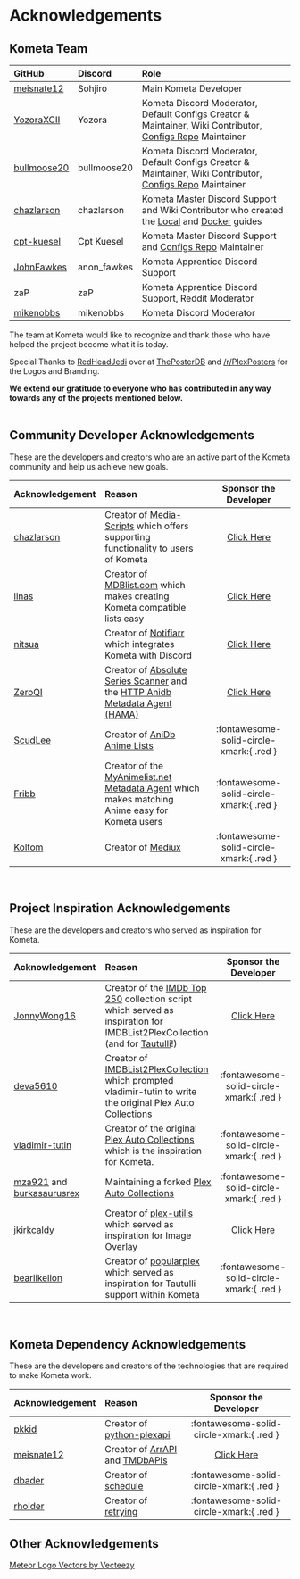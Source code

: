 # Acknowledgements

## Kometa Team

| GitHub                                        | Discord     | Role                                                                                                                                                                              |
|:----------------------------------------------|:------------|:----------------------------------------------------------------------------------------------------------------------------------------------------------------------------------|
| [meisnate12](https://github.com/meisnate12/)  | Sohjiro     | Main Kometa Developer                                                                                                                                                                |
| [YozoraXCII](https://github.com/YozoraXCII)   | Yozora      | Kometa Discord Moderator, Default Configs Creator & Maintainer, Wiki Contributor, [Configs Repo](https://github.com/kometa-Team/Kometa-Configs) Maintainer                 |
| [bullmoose20](https://github.com/bullmoose20) | bullmoose20 | Kometa Discord Moderator, Default Configs Creator & Maintainer, Wiki Contributor, [Configs Repo](https://github.com/kometa-Team/Kometa-Configs) Maintainer                 |
| [chazlarson](https://github.com/chazlarson/)  | chazlarson  | Kometa Master Discord Support and Wiki Contributor who created the [Local](install/local.md) and [Docker](install/docker.md) guides                              |
| [cpt-kuesel](https://github.com/cpt-kuesel)   | Cpt Kuesel  | Kometa Master Discord Support and [Configs Repo](https://github.com/kometa-Team/Kometa-Configs) Maintainer                                                                 |
| [JohnFawkes](https://github.com/JohnFawkes)   | anon_fawkes | Kometa Apprentice Discord Support                                                                                                                                                    |
| zaP                                           | zaP         | Kometa Apprentice Discord Support, Reddit Moderator                                                                                                                                  |
| [mikenobbs](https://github.com/mikenobbs)     | mikenobbs   | Kometa Discord Moderator                                                                                                                                                             |

The team at Kometa would like to recognize and thank those who have helped the project become what it is today. 

Special Thanks to [RedHeadJedi](https://theposterdb.com/user/RedHeadJedi) over at [ThePosterDB](https://theposterdb.com) and [/r/PlexPosters](https://www.reddit.com/r/PlexPosters) for the Logos and Branding.

**We extend our gratitude to everyone who has contributed in any way towards any of the projects mentioned below.**
<br>
<br>

## Community Developer Acknowledgements

These are the developers and creators who are an active part of the Kometa community and help us achieve new goals.

| Acknowledgement                              | Reason                                                                                                                                                                    |                      Sponsor the Developer                       |
|:---------------------------------------------|:--------------------------------------------------------------------------------------------------------------------------------------------------------------------------|:----------------------------------------------------------------:|
| [chazlarson](https://github.com/chazlarson/) | Creator of [Media-Scripts](https://github.com/chazlarson/Media-Scripts) which offers supporting functionality to users of Kometa                                           | [Click Here](https://www.google.com/search?q=food+shelf+near+me) | 
| [linas](https://github.com/linaspurinis)     | Creator of [MDBlist.com](https://github.com/deva5610/IMDBList2PlexCollection) which makes creating Kometa compatible lists easy                                            |       [Click Here](https://www.patreon.com/mdblist/posts)        |
| [nitsua](https://github.com/austinwbest)     | Creator of [Notifiarr](https://github.com/Notifiarr) which integrates Kometa with Discord                                                                                  |       [Click Here](https://github.com/sponsors/Notifiarr)        |
| [ZeroQI](https://github.com/ZeroQI)          | Creator of [Absolute Series Scanner](https://github.com/ZeroQI/Absolute-Series-Scanner) and the [HTTP Anidb Metadata Agent (HAMA)](https://github.com/ZeroQI/Hama.bundle) |         [Click Here](https://github.com/sponsors/ZeroQI)         |
| [ScudLee](https://github.com/ScudLee)        | Creator of [AniDb Anime Lists](https://github.com/Anime-Lists/anime-lists)                                                                                                |             :fontawesome-solid-circle-xmark:{ .red }             |
| [Fribb](https://github.com/Fribb)            | Creator of the [MyAnimelist.net Metadata Agent](https://github.com/Fribb/MyAnimeList.bundle) which makes matching Anime easy for Kometa users                              |             :fontawesome-solid-circle-xmark:{ .red }             | 
| [Koltom](https://mediux.pro/)                | Creator of [Mediux](https://mediux.pro/)                                                                                                                                  |             :fontawesome-solid-circle-xmark:{ .red }             | 

<br>

## Project Inspiration Acknowledgements

These are the developers and creators who served as inspiration for Kometa.

| Acknowledgement                                                                             | Reason                                                                                                                                                                                                                                    |                 Sponsor the Developer                 |
|:--------------------------------------------------------------------------------------------|:------------------------------------------------------------------------------------------------------------------------------------------------------------------------------------------------------------------------------------------|:-----------------------------------------------------:|
| [JonnyWong16](https://github.com/JonnyWong16)                                               | Creator of the [IMDb Top 250](https://gist.github.com/JonnyWong16/f5b9af386ea58e19bf18c09f2681df23) collection script which served as inspiration for IMDBList2PlexCollection (and for [Tautulli](https://github.com/Tautulli/Tautulli)!) | [Click Here](https://github.com/sponsors/JonnyWong16) |
| [deva5610](https://github.com/deva5610)                                                     | Creator of [IMDBList2PlexCollection](https://github.com/deva5610/IMDBList2PlexCollection) which prompted vladimir-tutin to write the original Plex Auto Collections                                                                       |       :fontawesome-solid-circle-xmark:{ .red }        |
| [vladimir-tutin](https://github.com/vladimir-tutin)                                         | Creator of the original [Plex Auto Collections](https://github.com/vladimir-tutin/Plex-Auto-Collections) which is the inspiration for Kometa.                                                                                  |       :fontawesome-solid-circle-xmark:{ .red }        |
| [mza921](https://github.com/mza921) and [burkasaurusrex](https://github.com/burkasaurusrex) | Maintaining a forked [Plex Auto Collections](https://github.com/mza921/Plex-Auto-Collections)                                                                                                                                             |       :fontawesome-solid-circle-xmark:{ .red }        |
| [jkirkcaldy](https://github.com/jkirkcaldy)                                                 | Creator of [plex-utills](https://github.com/jkirkcaldy/plex-utills) which served as inspiration for Image Overlay                                                                                                                         | [Click Here](https://opencollective.com/themainframe) |
| [bearlikelion](https://github.com/bearlikelion)                                             | Creator of [popularplex](https://github.com/bearlikelion/popularplex) which served as inspiration for Tautulli support within Kometa                                                                                           |       :fontawesome-solid-circle-xmark:{ .red }        |

<br>

## Kometa Dependency Acknowledgements
These are the developers and creators of the technologies that are required to make Kometa work.

| Acknowledgement                             | Reason                                                                                                           |                Sponsor the Developer                 |
|:--------------------------------------------|:-----------------------------------------------------------------------------------------------------------------|:----------------------------------------------------:|
| [pkkid](https://github.com/pkkid)           | Creator of [python-plexapi](https://github.com/pkkid/python-plexapi)                                             |       :fontawesome-solid-circle-xmark:{ .red }       |
| [meisnate12](https://github.com/meisnate12) | Creator of [ArrAPI](https://github.com/kometa-team/ArrAPI) and [TMDbAPIs](https://github.com/kometa-team/TMDbAPIs) | [Click Here](https://github.com/sponsors/meisnate12) |
| [dbader](https://github.com/dbader)         | Creator of [schedule](https://github.com/dbader/schedule)                                                        |       :fontawesome-solid-circle-xmark:{ .red }       |
| [rholder](https://github.com/rholder)       | Creator of [retrying](https://github.com/rholder/retrying)                                                       |       :fontawesome-solid-circle-xmark:{ .red }       |

## Other Acknowledgements

<a href="https://www.vecteezy.com/free-vector/meteor-logo">Meteor Logo Vectors by Vecteezy</a>